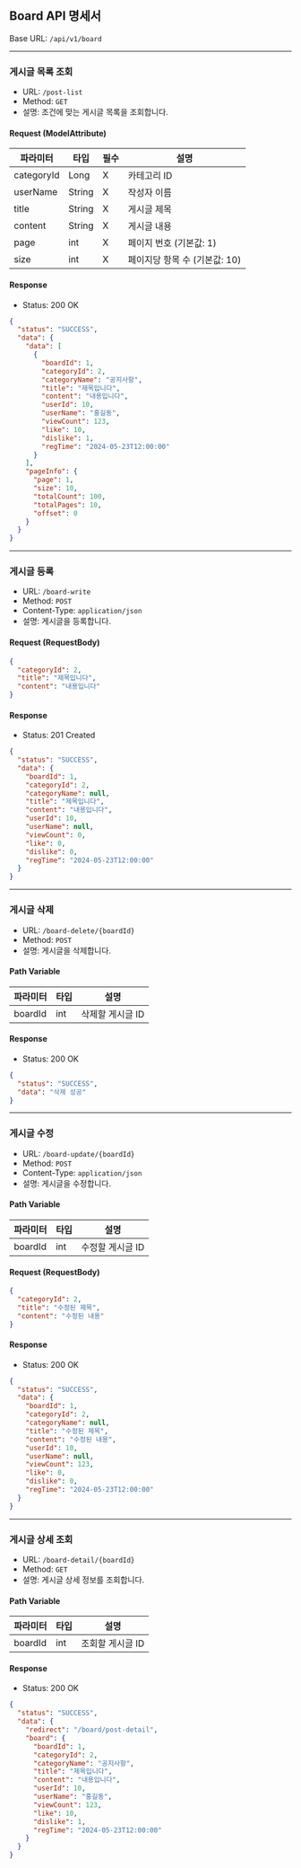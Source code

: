 ## Board API 명세서

Base URL: `/api/v1/board`

---

### 게시글 목록 조회

- URL: `/post-list`
- Method: `GET`
- 설명: 조건에 맞는 게시글 목록을 조회합니다.

#### Request (ModelAttribute)

| 파라미터 | 타입 | 필수 | 설명 |
|----------|------|------|------|
| categoryId | Long | X | 카테고리 ID |
| userName | String | X | 작성자 이름 |
| title | String | X | 게시글 제목 |
| content | String | X | 게시글 내용 |
| page | int | X | 페이지 번호 (기본값: 1) |
| size | int | X | 페이지당 항목 수 (기본값: 10) |

#### Response

- Status: 200 OK

```json
{
  "status": "SUCCESS",
  "data": {
    "data": [
      {
        "boardId": 1,
        "categoryId": 2,
        "categoryName": "공지사항",
        "title": "제목입니다",
        "content": "내용입니다",
        "userId": 10,
        "userName": "홍길동",
        "viewCount": 123,
        "like": 10,
        "dislike": 1,
        "regTime": "2024-05-23T12:00:00"
      }
    ],
    "pageInfo": {
      "page": 1,
      "size": 10,
      "totalCount": 100,
      "totalPages": 10,
      "offset": 0
    }
  }
}
```

---

### 게시글 등록

- URL: `/board-write`
- Method: `POST`
- Content-Type: `application/json`
- 설명: 게시글을 등록합니다.

#### Request (RequestBody)

```json
{
  "categoryId": 2,
  "title": "제목입니다",
  "content": "내용입니다"
}
```

#### Response

- Status: 201 Created

```json
{
  "status": "SUCCESS",
  "data": {
    "boardId": 1,
    "categoryId": 2,
    "categoryName": null,
    "title": "제목입니다",
    "content": "내용입니다",
    "userId": 10,
    "userName": null,
    "viewCount": 0,
    "like": 0,
    "dislike": 0,
    "regTime": "2024-05-23T12:00:00"
  }
}
```

---

### 게시글 삭제

- URL: `/board-delete/{boardId}`
- Method: `POST`
- 설명: 게시글을 삭제합니다.

#### Path Variable

| 파라미터 | 타입 | 설명 |
|----------|------|------|
| boardId | int | 삭제할 게시글 ID |

#### Response

- Status: 200 OK

```json
{
  "status": "SUCCESS",
  "data": "삭제 성공"
}
```

---

### 게시글 수정

- URL: `/board-update/{boardId}`
- Method: `POST`
- Content-Type: `application/json`
- 설명: 게시글을 수정합니다.

#### Path Variable

| 파라미터 | 타입 | 설명 |
|----------|------|------|
| boardId | int | 수정할 게시글 ID |

#### Request (RequestBody)

```json
{
  "categoryId": 2,
  "title": "수정된 제목",
  "content": "수정된 내용"
}
```

#### Response

- Status: 200 OK

```json
{
  "status": "SUCCESS",
  "data": {
    "boardId": 1,
    "categoryId": 2,
    "categoryName": null,
    "title": "수정된 제목",
    "content": "수정된 내용",
    "userId": 10,
    "userName": null,
    "viewCount": 123,
    "like": 0,
    "dislike": 0,
    "regTime": "2024-05-23T12:00:00"
  }
}
```

---

### 게시글 상세 조회

- URL: `/board-detail/{boardId}`
- Method: `GET`
- 설명: 게시글 상세 정보를 조회합니다.

#### Path Variable

| 파라미터 | 타입 | 설명 |
|----------|------|------|
| boardId | int | 조회할 게시글 ID |

#### Response

- Status: 200 OK

```json
{
  "status": "SUCCESS",
  "data": {
    "redirect": "/board/post-detail",
    "board": {
      "boardId": 1,
      "categoryId": 2,
      "categoryName": "공지사항",
      "title": "제목입니다",
      "content": "내용입니다",
      "userId": 10,
      "userName": "홍길동",
      "viewCount": 123,
      "like": 10,
      "dislike": 1,
      "regTime": "2024-05-23T12:00:00"
    }
  }
}
```